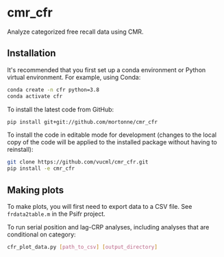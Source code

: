 # cmr_cfr
Analyze categorized free recall data using CMR.

## Installation

It's recommended that you first set up a conda environment or Python virtual environment. For example, using Conda:

```bash
conda create -n cfr python=3.8
conda activate cfr
```

To install the latest code from GitHub:
```bash
pip install git+git://github.com/mortonne/cmr_cfr
```

To install the code in editable mode for development
(changes to the local copy of the code will be applied to the installed package without having to reinstall):

```bash
git clone https://github.com/vucml/cmr_cfr.git
pip install -e cmr_cfr
```

## Making plots

To make plots, you will first need to export data to a
CSV file. See `frdata2table.m` in the Psifr project.

To run serial position and lag-CRP analyses, including
analyses that are conditional on category:

```bash
cfr_plot_data.py [path_to_csv] [output_directory]
```
